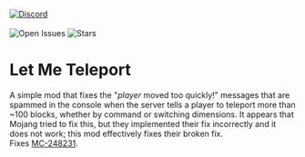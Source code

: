 [![Discord](https://discordapp.com/api/guilds/959153592869224579/widget.png?style=banner2)](https://discord.gg/qpc69BUeDe)\
\
![Open Issues](https://img.shields.io/github/issues/Elephant1214/LetMeTeleport?style=for-the-badge)
![Stars](https://img.shields.io/github/stars/Elephant1214/LetMeTeleport?style=for-the-badge)

# Let Me Teleport
A simple mod that fixes the "*player* moved too quickly!" messages that are spammed in the console when the server tells a player to teleport more than ~100 blocks, whether by command or switching dimensions. It appears that Mojang tried to fix this, but they implemented their fix incorrectly and it does not work; this mod effectively fixes their broken fix.\
Fixes [MC-248231](https://bugs.mojang.com/browse/MC-248231).

